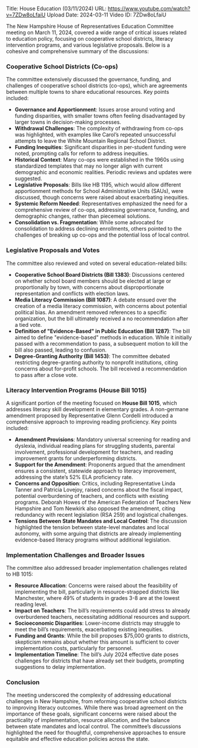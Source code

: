 Title: House Education (03/11/2024)
URL: https://www.youtube.com/watch?v=7ZDw8oLfaiU
Upload Date: 2024-03-11
Video ID: 7ZDw8oLfaiU

The New Hampshire House of Representatives Education Committee meeting on March 11, 2024, covered a wide range of critical issues related to education policy, focusing on cooperative school districts, literacy intervention programs, and various legislative proposals. Below is a cohesive and comprehensive summary of the discussions:

### Cooperative School Districts (Co-ops)
The committee extensively discussed the governance, funding, and challenges of cooperative school districts (co-ops), which are agreements between multiple towns to share educational resources. Key points included:
- **Governance and Apportionment**: Issues arose around voting and funding disparities, with smaller towns often feeling disadvantaged by larger towns in decision-making processes.
- **Withdrawal Challenges**: The complexity of withdrawing from co-ops was highlighted, with examples like Carol’s repeated unsuccessful attempts to leave the White Mountain Regional School District.
- **Funding Inequities**: Significant disparities in per-student funding were noted, prompting calls for reform to address inequities.
- **Historical Context**: Many co-ops were established in the 1960s using standardized templates that may no longer align with current demographic and economic realities. Periodic reviews and updates were suggested.
- **Legislative Proposals**: Bills like HB 1195, which would allow different apportionment methods for School Administrative Units (SAUs), were discussed, though concerns were raised about exacerbating inequities.
- **Systemic Reform Needed**: Representatives emphasized the need for a comprehensive review of co-ops, addressing governance, funding, and demographic changes, rather than piecemeal solutions.
- **Consolidation vs. Fragmentation**: While some advocated for consolidation to address declining enrollments, others pointed to the challenges of breaking up co-ops and the potential loss of local control.

### Legislative Proposals and Votes
The committee also reviewed and voted on several education-related bills:
- **Cooperative School Board Districts (Bill 1383)**: Discussions centered on whether school board members should be elected at large or proportionally by town, with concerns about disproportionate representation and conflicts with election laws.
- **Media Literacy Commission (Bill 1087)**: A debate ensued over the creation of a media literacy commission, with concerns about potential political bias. An amendment removed references to a specific organization, but the bill ultimately received a no recommendation after a tied vote.
- **Definition of "Evidence-Based" in Public Education (Bill 1287)**: The bill aimed to define "evidence-based" methods in education. While it initially passed with a recommendation to pass, a subsequent motion to kill the bill also passed, leading to confusion.
- **Degree-Granting Authority (Bill 1453)**: The committee debated restricting degree-granting authority to nonprofit institutions, citing concerns about for-profit schools. The bill received a recommendation to pass after a close vote.

### Literacy Intervention Programs (House Bill 1015)
A significant portion of the meeting focused on **House Bill 1015**, which addresses literacy skill development in elementary grades. A non-germane amendment proposed by Representative Glenn Cordelli introduced a comprehensive approach to improving reading proficiency. Key points included:
- **Amendment Provisions**: Mandatory universal screening for reading and dyslexia, individual reading plans for struggling students, parental involvement, professional development for teachers, and reading improvement grants for underperforming districts.
- **Support for the Amendment**: Proponents argued that the amendment ensures a consistent, statewide approach to literacy improvement, addressing the state’s 52% ELA proficiency rate.
- **Concerns and Opposition**: Critics, including Representative Linda Tanner and Patricia Lovejoy, raised concerns about the fiscal impact, potential overburdening of teachers, and conflicts with existing programs. Deborah Howes of the American Federation of Teachers New Hampshire and Tom Newkirk also opposed the amendment, citing redundancy with recent legislation (RSA 259) and logistical challenges.
- **Tensions Between State Mandates and Local Control**: The discussion highlighted the tension between state-level mandates and local autonomy, with some arguing that districts are already implementing evidence-based literacy programs without additional legislation.

### Implementation Challenges and Broader Issues
The committee also addressed broader implementation challenges related to HB 1015:
- **Resource Allocation**: Concerns were raised about the feasibility of implementing the bill, particularly in resource-strapped districts like Manchester, where 49% of students in grades 3-8 are at the lowest reading level.
- **Impact on Teachers**: The bill’s requirements could add stress to already overburdened teachers, necessitating additional resources and support.
- **Socioeconomic Disparities**: Lower-income districts may struggle to meet the bill’s requirements, exacerbating existing inequities.
- **Funding and Grants**: While the bill proposes $75,000 grants to districts, skepticism remains about whether this amount is sufficient to cover implementation costs, particularly for personnel.
- **Implementation Timeline**: The bill’s July 2024 effective date poses challenges for districts that have already set their budgets, prompting suggestions to delay implementation.

### Conclusion
The meeting underscored the complexity of addressing educational challenges in New Hampshire, from reforming cooperative school districts to improving literacy outcomes. While there was broad agreement on the importance of these goals, significant concerns were raised about the practicality of implementation, resource allocation, and the balance between state mandates and local control. The committee’s discussions highlighted the need for thoughtful, comprehensive approaches to ensure equitable and effective education policies across the state.